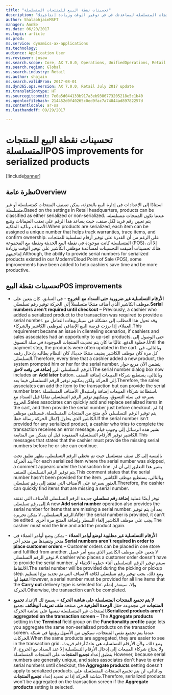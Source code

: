 ```yaml
---
title: "تحسينات نقطة البيع للمنتجات المتسلسلة"
description: "يسرد هذا الموضوع التحسينات التي تم إدخالها على المنتجات المتسلسلة لمساعدتك في في توفير الوقت وزيادة إنتاجيتك."
author: ShalabhjainMSFT
manager: AnnBe
ms.date: 06/20/2017
ms.topic: article
ms.prod: 
ms.service: dynamics-ax-applications
ms.technology: 
audience: Application User
ms.reviewer: josaw
ms.search.scope: Core, AX 7.0.0, Operations, UnifiedOperations, Retail
ms.search.region: Global
ms.search.industry: Retail
ms.author: shajain
ms.search.validFrom: 2017-08-01
ms.dyn365.ops.version: AX 7.0.0, Retail July 2017 update
ms.translationtype: HT
ms.sourcegitcommit: 7e0a5d044133b917a3eb9386773205218e5c1b40
ms.openlocfilehash: 214452d0f40265c0ed9fac7a74844ad89782257d
ms.contentlocale: ar-sa
ms.lasthandoff: 09/29/2017

---
```


# <a name="pos-improvements-for-serialized-products"></a><span data-ttu-id="804b2-103">تحسينات نقطة البيع للمنتجات المتسلسلة</span><span class="sxs-lookup"><span data-stu-id="804b2-103">POS improvements for serialized products</span></span>

[!include[banner](includes/banner.md)]

## <a name="overview"></a><span data-ttu-id="804b2-104">نظرة عامة</span><span class="sxs-lookup"><span data-stu-id="804b2-104">Overview</span></span> 
<span data-ttu-id="804b2-105">استنادًا إلى الإعدادات في إدارة البيع بالتجزئة، يمكن تصنيف المنتجات كمتسلسلة أو غير متسلسلة.</span><span class="sxs-lookup"><span data-stu-id="804b2-105">Based on the settings in Retail headquarters, products can be classified as either serialized or non-serialized.</span></span> <span data-ttu-id="804b2-106">عندما تكون المنتجات متسلسلة، يتم تعيين رقم فريد لكل صنف، حيث يساعد هذا الرقم على تعقب الضمانات وتتبع الأصناف وتأكيد الملكية.</span><span class="sxs-lookup"><span data-stu-id="804b2-106">When products are serialized, each item can be assigned a unique number that helps track warranties, trace items, and confirm ownership.</span></span> <span data-ttu-id="804b2-107">على الرغم من أن القدرة على توفير أرقام تسلسلية للمنتجات المتسلسلة كانت موجودة في نقطة البيع الحديثة ونقطة بيع المجموعة‬ (POS)، إلا أن هناك تحسينات أضيفت التحسينات لمساعدة موظفي الكاشير على توفير الوقت وزيادة إنتاجيتهم.</span><span class="sxs-lookup"><span data-stu-id="804b2-107">Although, the ability to provide serial numbers for serialized products existed in our Modern/Cloud Point of Sale (POS), some improvements have been added to help cashiers save time and be more productive.</span></span>  

## <a name="pos-improvements"></a><span data-ttu-id="804b2-108">تحسينات نقطة البيع</span><span class="sxs-lookup"><span data-stu-id="804b2-108">POS improvements</span></span>

- <span data-ttu-id="804b2-109">**الأرقام التسلسلية غير ضرورية حتى السداد مع الخروج** - في السابق، كان يتعين على موظف الكاشير الذي أضاف منتجًا متسلسلاً إلى الحركة توفير رقم تسلسلي.</span><span class="sxs-lookup"><span data-stu-id="804b2-109">**Serial numbers aren't required until checkout** – Previously, a cashier who added a serialized product to the transaction was required to provide a serial number.</span></span> <span data-ttu-id="804b2-110">وقد تحول هذا المطلب إلى مشكلة في سيناريوهات التعامل مع العملاء، إذا برزت فرصة البيع الإضافي لموظفي الكاشير والشركاء.</span><span class="sxs-lookup"><span data-stu-id="804b2-110">This requirement became an issue in clienteling scenarios, if cashiers and sales associates had an opportunity to up-sell products.</span></span> <span data-ttu-id="804b2-111">حتى الوصول إلى خطوة الدفع، غالبًا ما كان يتم تحديث المنتجات الموجودة في سلة التسوق.</span><span class="sxs-lookup"><span data-stu-id="804b2-111">Until the payment step, the products were often updated in the cart.</span></span> <span data-ttu-id="804b2-112">وبالتالي، في كل مرة كان موظف الكاشير يضيف منتجًا جديدًا، كان النظام يطالبه بإدخال رقمه التسلسلي.</span><span class="sxs-lookup"><span data-stu-id="804b2-112">Therefore, every time that a cashier added a new product, the system prompted him or her for the serial number.</span></span> <span data-ttu-id="804b2-113">يتضمن الآن مربع حوار الرقم التسلسلي الزر **إضافة في وقت لاحق‬**.</span><span class="sxs-lookup"><span data-stu-id="804b2-113">The serial number dialog box now includes an **Add later** button.</span></span> <span data-ttu-id="804b2-114">وبالتالي، يستطيع شركاء المبيعات إضافة الصنف إلى الحركة ولكن يمكنهم توفير الرقم التسلسلي فيما بعد.</span><span class="sxs-lookup"><span data-stu-id="804b2-114">Therefore, the sales associates can add the item to the transaction but can provide the serial number later.</span></span> <span data-ttu-id="804b2-115">باستطاعة شركاء المبيعات إضافة واستبدال الأصناف المتسلسلة بسرعة في سلة التسوق، ويمكنهم توفير الرقم التسلسلي تمامًا قبل السداد مع الخروج.</span><span class="sxs-lookup"><span data-stu-id="804b2-115">Sales associates can quickly add and replace serialized items in the cart, and then provide the serial number just before checkout.</span></span> <span data-ttu-id="804b2-116">إذا لم يتم توفير الرقم التسلسلي لأي منتج من المنتجات المتسلسلة، فسيتلقى موظف الكاشير الذي يحاول إكمال الحركة رسالة خطأ.</span><span class="sxs-lookup"><span data-stu-id="804b2-116">If the serial number isn't provided for any serialized product, a cashier who tries to complete the transaction receives an error message.</span></span> <span data-ttu-id="804b2-117">تشير هذه الرسائل إلى وجوب قيام الكاشير توفير الأرقام التسلسلية المفقودة قبل أن يتمكن من المتابعة.</span><span class="sxs-lookup"><span data-stu-id="804b2-117">This messages that states that the cashier must provide the missing serial numbers before he or she can continue.</span></span>

    <span data-ttu-id="804b2-118">بالنسبة إلى كل صنف متسلسل حيث تم تخطي الرقم التسلسلي، يظهر تعليق تحت بند الحركة.</span><span class="sxs-lookup"><span data-stu-id="804b2-118">For each serialized item where the serial number was skipped, a comment appears under the transaction line.</span></span> <span data-ttu-id="804b2-119">يشير هذا التعليق إلى أن لم يتم توفير الرقم التسلسلي للصنف.</span><span class="sxs-lookup"><span data-stu-id="804b2-119">This comment states that the serial number hasn't been provided for the item.</span></span> <span data-ttu-id="804b2-120">وبالتالي، يستطيع موظف الكاشير العثور بسرعة على الأصناف التي تفتقد إلى رقم تسلسلي.</span><span class="sxs-lookup"><span data-stu-id="804b2-120">Therefore, the cashier can quickly find items that are missing a serial number.</span></span>

    <span data-ttu-id="804b2-121">توفر أيضًا عملية **إضافة رقم تسلسلي** جديدة الرقم التسلسلي للأصناف التي تفتقد إلى رقم تسلسلي.</span><span class="sxs-lookup"><span data-stu-id="804b2-121">A new **Add serial number** operation also provides the serial number for items that are missing a serial number.</span></span> <span data-ttu-id="804b2-122">بعد أن يتم توفير الرقم التسلسلي، لا يمكن تحريره.</span><span class="sxs-lookup"><span data-stu-id="804b2-122">After the serial number is provided, it can't be edited.</span></span> <span data-ttu-id="804b2-123">يجب على موظف الكاشير إلغاء السطر وإضافة المنتج مرة أخرى.</span><span class="sxs-lookup"><span data-stu-id="804b2-123">The cashier must void the line and add the product again.</span></span> 
    
- <span data-ttu-id="804b2-124">**الأرقام التسلسلية غير مطلوبة لوضع أوامر العملاء** - يمكن وضع أوامر العملاء في متجر وتنفيذها من متجر آخر.</span><span class="sxs-lookup"><span data-stu-id="804b2-124">**Serial numbers aren't required in order to place customer orders** – Customer orders can be placed in one store and fulfilled from another.</span></span> <span data-ttu-id="804b2-125">لا يتعين على موظف الكاشير الذي يضع أمر عميل توفير الرقم التسلسلي.</span><span class="sxs-lookup"><span data-stu-id="804b2-125">A cashier who places a customer order doesn't have to provide the serial number.</span></span> <span data-ttu-id="804b2-126">سيتم توفير الرقم التسلسلي أثناء خطوة الانتقاء أو الالتقاط.</span><span class="sxs-lookup"><span data-stu-id="804b2-126">The serial number will be provided during the picking or pickup step.</span></span> <span data-ttu-id="804b2-127">ومع ذلك، يجب توفير رقم تسلسلي لكافة الأصناف التي تم تحديد نوع التسليم **تنفيذ** لها.</span><span class="sxs-lookup"><span data-stu-id="804b2-127">However, a serial number must be provided for all line items that the **Carry out** delivery type is selected for.</span></span> <span data-ttu-id="804b2-128">وإلا، سيتعذر إتمام الحركة.</span><span class="sxs-lookup"><span data-stu-id="804b2-128">Otherwise, the transaction can't be completed.</span></span>    
- <span data-ttu-id="804b2-129">**لا يتم تجميع المنتجات المتسلسلة على شاشة الحركة** – يسمح لك الإعداد **تجميع المنتجات** في مجموعة حقل **الوحدة الطرفية‬** في صفحة **ملف تعريف الوظائف‬** تجميع المنتجات غير المتسلسلة نفسها على شاشة الحركة.</span><span class="sxs-lookup"><span data-stu-id="804b2-129">**Serialized products aren't aggregated on the transaction screen** – The **Aggregate products** setting in the **Terminal** field group on the **Functionality profile** page lets you aggregate the same non-serialized products on the transaction screen.</span></span> <span data-ttu-id="804b2-130">عندما يتم تجميع نفس المنتجات، سيكون من الأسهل رؤيتها في شبكة الحركات.</span><span class="sxs-lookup"><span data-stu-id="804b2-130">When the same products are aggregated, they are easier to see in the transaction grid.</span></span> <span data-ttu-id="804b2-131">ومع ذلك، ولأن الأرقام التسلسلية هي عادةً أرقام فريدة، ولا يحتاج شركاء المبيعات إلى إدخال الأرقام التسلسلية إلا عند السداد مع الخروج، لا ينطبق إعداد **تجميع المنتجات** على المنتجات المتسلسلة.</span><span class="sxs-lookup"><span data-stu-id="804b2-131">However, because serial numbers are generally unique, and sales associates don't have to enter serial numbers until checkout, the **Aggregate products** setting doesn't apply to serialized products.</span></span> <span data-ttu-id="804b2-132">وبالتالي، لن يتم تجميع المنتجات المتسلسلة على شاشة الحركة إذا تم تحديد إعداد **تجميع المنتجات**.</span><span class="sxs-lookup"><span data-stu-id="804b2-132">Therefore, serialized products won't be aggregated on the transaction screen if the **Aggregate products** setting is selected.</span></span>

